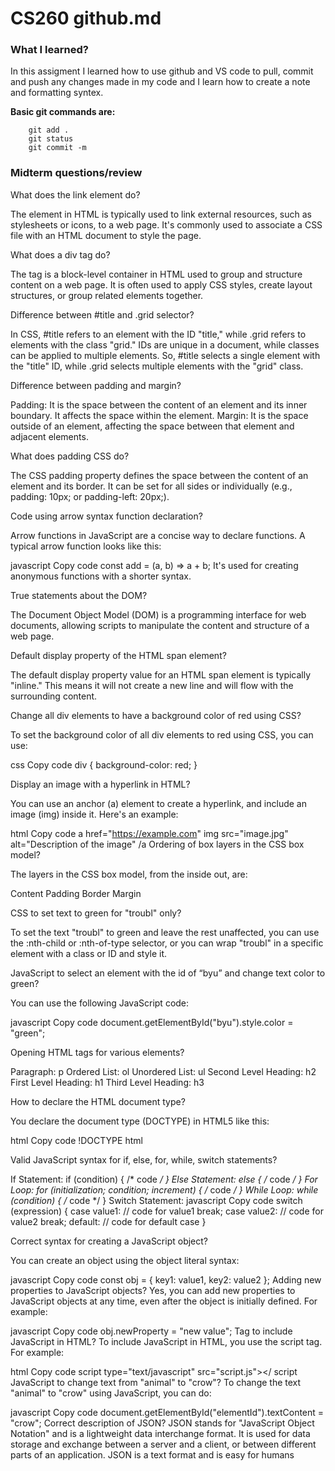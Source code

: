 # CS260 github.md

### What I learned? 
In this assigment I learned how to use github and VS code to pull, commit and push any changes made in my code and I learn how to create a note and formatting syntex. 

**Basic git commands are:**
```
    git add . 
    git status
    git commit -m
```

### Midterm questions/review

What does the link element do?

The element in HTML is typically used to link external resources, such as stylesheets or icons, to a web page. It's commonly used to associate a CSS file with an HTML document to style the page.

What does a div tag do?

The tag is a block-level container in HTML used to group and structure content on a web page. It is often used to apply CSS styles, create layout structures, or group related elements together.

Difference between #title and .grid selector?

In CSS, #title refers to an element with the ID "title," while .grid refers to elements with the class "grid." IDs are unique in a document, while classes can be applied to multiple elements. So, #title selects a single element with the "title" ID, while .grid selects multiple elements with the "grid" class.

Difference between padding and margin?

Padding: It is the space between the content of an element and its inner boundary. It affects the space within the element.
Margin: It is the space outside of an element, affecting the space between that element and adjacent elements.


What does padding CSS do?

The CSS padding property defines the space between the content of an element and its border. It can be set for all sides or individually (e.g., padding: 10px; or padding-left: 20px;).

Code using arrow syntax function declaration?

Arrow functions in JavaScript are a concise way to declare functions. A typical arrow function looks like this:

javascript
Copy code
const add = (a, b) => a + b;
It's used for creating anonymous functions with a shorter syntax.

True statements about the DOM?

The Document Object Model (DOM) is a programming interface for web documents, allowing scripts to manipulate the content and structure of a web page.

Default display property of the HTML span element?

The default display property value for an HTML span element is typically "inline." This means it will not create a new line and will flow with the surrounding content.

Change all div elements to have a background color of red using CSS?

To set the background color of all div elements to red using CSS, you can use:

css
Copy code
div {
  background-color: red;
}

Display an image with a hyperlink in HTML?

You can use an anchor (a) element to create a hyperlink, and include an image (img) inside it. Here's an example:

html
Copy code
a href="https://example.com"
  img src="image.jpg" alt="Description of the image"
/a
Ordering of box layers in the CSS box model?

The layers in the CSS box model, from the inside out, are:

Content
Padding
Border
Margin

CSS to set text to green for "troubl" only?

To set the text "troubl" to green and leave the rest unaffected, you can use the :nth-child or :nth-of-type selector, or you can wrap "troubl" in a specific element with a class or ID and style it.

JavaScript to select an element with the id of “byu” and change text color to green?

You can use the following JavaScript code:

javascript
Copy code
document.getElementById("byu").style.color = "green";

Opening HTML tags for various elements?

Paragraph: p
Ordered List: ol
Unordered List: ul
Second Level Heading: h2
First Level Heading: h1
Third Level Heading: h3

How to declare the HTML document type?

You declare the document type (DOCTYPE) in HTML5 like this:

html
Copy code
!DOCTYPE html

Valid JavaScript syntax for if, else, for, while, switch statements?

If Statement: if (condition) { /* code */ }
Else Statement: else { /* code */ }
For Loop: for (initialization; condition; increment) { /* code */ }
While Loop: while (condition) { /* code */ }
Switch Statement:
javascript
Copy code
switch (expression) {
  case value1:
    // code for value1
    break;
  case value2:
    // code for value2
    break;
  default:
    // code for default case
}

Correct syntax for creating a JavaScript object?

You can create an object using the object literal syntax:

javascript
Copy code
const obj = { key1: value1, key2: value2 };
Adding new properties to JavaScript objects?
Yes, you can add new properties to JavaScript objects at any time, even after the object is initially defined. For example:

javascript
Copy code
obj.newProperty = "new value";
Tag to include JavaScript in HTML?
To include JavaScript in HTML, you use the script tag. For example:

html
Copy code
script type="text/javascript" src="script.js"></ script
JavaScript to change text from "animal" to "crow"?
To change the text "animal" to "crow" using JavaScript, you can do:

javascript
Copy code
document.getElementById("elementId").textContent = "crow";
Correct description of JSON?
JSON stands for "JavaScript Object Notation" and is a lightweight data interchange format. It is used for data storage and exchange between a server and a client, or between different parts of an application. JSON is a text format and is easy for humans





